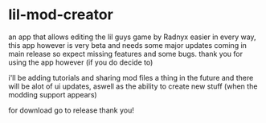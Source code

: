 # lil-mod-creator
an app that allows editing the lil guys game by Radnyx easier in every way, this app however is very beta and needs some major updates coming in main release so expect missing features and some bugs. thank you for using the app however (if you do decide to)


i'll be adding tutorials and sharing mod files a thing in the future and there will be alot of ui updates, aswell as the ability to create new stuff (when the modding support appears)



for download go to release thank you!
